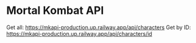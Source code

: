 <h1>Mortal Kombat API</h1>

Get all: https://mkapi-production.up.railway.app/api/characters
Get by ID: https://mkapi-production.up.railway.app/api/characters/id